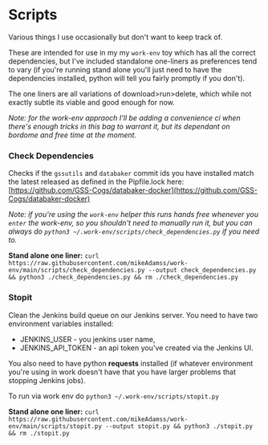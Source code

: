 
# Scripts

Various things I use occasionally but don't want to keep track of.

These are intended for use in my my `work-env` toy which has all the correct dependencies, but I've included standalone one-liners as preferences tend to vary (if you're running stand alone you'll just need to have the dependencies installed, python will tell you fairly promptly if you don't).

The one liners are all variations of download>run>delete, which while not exactly subtle its viable and good enough for now.

_Note: for the work-env appraoch I'll be adding a convenience ci when there's enough tricks in this bag to warrant it, but its dependant on bordome and free time at the moment._


### Check Dependencies

Checks if the `gssutils` and `databaker` commit ids you have installed match the latest released as defined in the Pipfile.lock here: [https://github.com/GSS-Cogs/databaker-docker](https://github.com/GSS-Cogs/databaker-docker) 

_Note: if you're using the `work-env` helper this runs hands free whenever you `enter` the work-env, so you shouldn't need to manually run it, but you can always do `python3 ~/.work-env/scripts/check_dependencies.py` if you need to._

**Stand alone one liner:** `curl https://raw.githubusercontent.com/mikeAdamss/work-env/main/scripts/check_dependencies.py --output check_dependencies.py && python3 ./check_dependencies.py && rm ./check_dependencies.py`

### Stopit

Clean the Jenkins build queue on our Jenkins server. You need to have two environment variables installed:

* JENKINS_USER - you jenkins user name,
* JENKINS_API_TOKEN - an api token you've created via the Jenkins UI.

You also need to have python **requests** installed (if whatever environment you're using in work doesn't have that you have larger problems that stopping Jenkins jobs).

To run via work env do `python3 ~/.work-env/scripts/stopit.py`

**Stand alone one liner:** `curl https://raw.githubusercontent.com/mikeAdamss/work-env/main/scripts/stopit.py --output stopit.py && python3 ./stopit.py && rm ./stopit.py`
